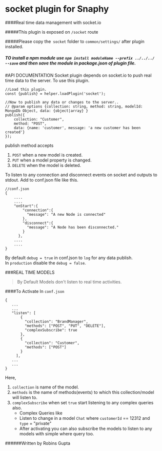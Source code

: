# socket plugin for Snaphy


####Real time data management with socket.io

#####This plugin is exposed on  `/socket` route

#####Please copy the` socket` folder to `common/settings/` after plugin installed.

##### TO install a npm module use `npm install moduleName --prefix ../../../ --save` and then save the module in package.json of plugin file.


#API DOCUMENTATION
Socket plugin depends on socket.io to push real time data to the server.
To use this plugin.
```
//Load this plugin.
const {publish} = helper.loadPlugin('socket');

//Now to publish any data or changes to the server..
// @param options {collection: string, method: string, modelId: MongoDb Object, data: {object|array} } 
publish({
    collection: "Customer",
    method: "POST",
    data: {name: 'customer', message: 'a new customer has been created'}
});
```

publish method accepts 
1) `POST` when a new model is created.
2) `PUT` when a model property is changed.
3) `DELETE` when the model is deleted.


To listen to any connection and disconnect events on socket and outputs to stdout. Add  to conf.json file like this.
```
//conf.json
{
    ....
    ....
    "onStart":{
        "connection":{
          "message": "A new Node is connected" 
        },
        "disconnect":{
          "message": "A Node has been disconnected."
        }
      },
    ....
    ....      
}      
```

By default `debug = true` in conf.json to `log` for any data publish.  
In `production` disable the `debug = false`.  

###REAL TIME MODELS
>By Default Models don't listen to real time activities.  

####To Activate
In `conf.json`
```
{
   ...
   ... 
   "listen": [
       {
         "collection": "BrandManager",
         "methods": ["POST", "PUT", "DELETE"],
         "complexSubscribe": true
       },
       {
         "collection": "Customer",
         "methods": ["POST"]
       }
     ],
   ... 
   ...
}
```

Here,  
1) `collection` is name of the model.
2) `methods` is the name of methods(events) to which this collection/model will listen to.
3) `complexSubscribe` when set `true` start listening to any complex queries also.
    - Complex Queries like  
    - Listen to change in a model `Chat` where `customerId` == 12312 and `type` = "private"  
    - After activating you can also subscribe the models to listen to any models with simple where query too.





######Written by Robins Gupta

